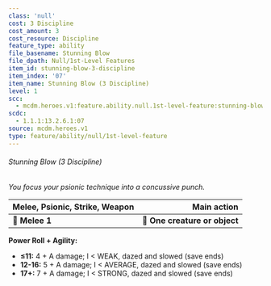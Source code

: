 ```yaml
---
class: 'null'
cost: 3 Discipline
cost_amount: 3
cost_resource: Discipline
feature_type: ability
file_basename: Stunning Blow
file_dpath: Null/1st-Level Features
item_id: stunning-blow-3-discipline
item_index: '07'
item_name: Stunning Blow (3 Discipline)
level: 1
scc:
  - mcdm.heroes.v1:feature.ability.null.1st-level-feature:stunning-blow-3-discipline
scdc:
  - 1.1.1:13.2.6.1:07
source: mcdm.heroes.v1
type: feature/ability/null/1st-level-feature
---
```


###### Stunning Blow (3 Discipline)

*You focus your psionic technique into a concussive punch.*

| **Melee, Psionic, Strike, Weapon** |               **Main action** |
| ---------------------------------- | ----------------------------: |
| **📏 Melee 1**                     | **🎯 One creature or object** |

**Power Roll + Agility:**

- **≤11:** 4 + A damage; I < WEAK, dazed and slowed (save ends)
- **12-16:** 5 + A damage; I < AVERAGE, dazed and slowed (save ends)
- **17+:** 7 + A damage; I < STRONG, dazed and slowed (save ends)
